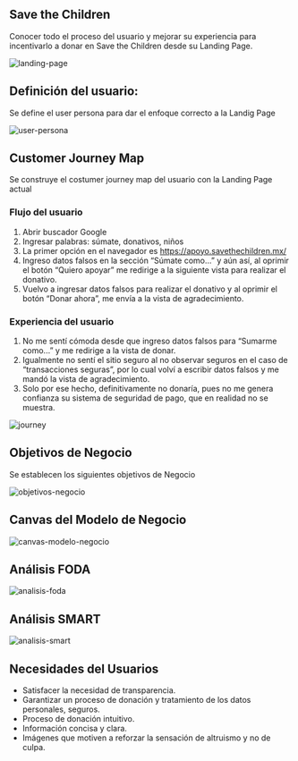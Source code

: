 ## Save the Children

Conocer todo el proceso del usuario y mejorar su experiencia para incentivarlo a donar en Save the Children desde su Landing Page.

![landing-page](https://github.com/frishlin/stc/blob/master/assets/imgs/screen%20landing.png)

## Definición del usuario:
Se define el user persona para dar el enfoque correcto a la Landig Page

![user-persona](https://github.com/frishlin/stc/blob/master/assets/imgs/user-persona.png)

## Customer Journey Map
Se construye el costumer journey map del usuario con la Landing Page actual

### Flujo del usuario
1. Abrir buscador Google
2. Ingresar palabras: súmate, donativos, niños
3. La primer opción en el navegador es https://apoyo.savethechildren.mx/
4. Ingreso datos falsos en la sección “Súmate como...” y aún así, al oprimir el botón “Quiero apoyar”  me redirige a la siguiente vista para realizar el donativo.
6. Vuelvo a ingresar datos falsos para realizar el donativo y al oprimir el botón “Donar ahora”, me envía a la vista de agradecimiento.

### Experiencia del usuario
1. No me sentí cómoda desde que ingreso datos falsos para “Sumarme como...” y me redirige a la vista de donar.
2. Igualmente no sentí el sitio seguro al no observar seguros en el caso de “transacciones seguras”, por lo cual volví a escribir datos falsos y me mandó la vista de agradecimiento.
3. Solo por ese hecho, definitivamente no donaría, pues no me genera confianza su sistema de seguridad de pago, que en realidad no se muestra.

![journey](https://github.com/frishlin/stc/blob/master/assets/imgs/journey.JPG)

## Objetivos de Negocio
Se establecen los siguientes objetivos de Negocio

![objetivos-negocio](https://github.com/frishlin/stc/blob/master/assets/imgs/objetivos-negocio.png)

## Canvas del Modelo de Negocio

![canvas-modelo-negocio](https://github.com/frishlin/stc/blob/master/assets/imgs/canvas-mn.JPG)

## Análisis FODA

![analisis-foda](https://github.com/frishlin/stc/blob/master/assets/imgs/foda.JPG)

## Análisis SMART

![analisis-smart](https://github.com/frishlin/stc/blob/master/assets/imgs/smart.JPG)


## Necesidades del Usuarios

* Satisfacer la necesidad de transparencia.
* Garantizar un proceso de donación y tratamiento de los datos personales, seguros.
* Proceso de donación intuitivo.
* Información concisa y clara.
* Imágenes que motiven a reforzar la sensación de altruismo y no de culpa.
